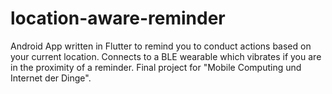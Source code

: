 # location-aware-reminder

Android App written in Flutter to remind you to conduct actions based on your current location. Connects to a BLE wearable which vibrates if you are in the proximity of a reminder.
Final project for "Mobile Computing und Internet der Dinge".
